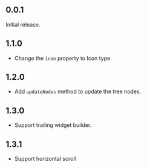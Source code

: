 ## 0.0.1

Initial release.

## 1.1.0

- Change the `icon` property to Icon type.

## 1.2.0

- Add `updateNodes` method to update the tree nodes.

## 1.3.0

- Support trailing widget builder.

## 1.3.1

- Support horizontal scroll 